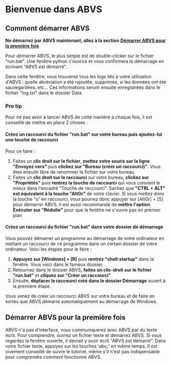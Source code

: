 # Bienvenue dans ABVS
## Comment démarrer ABVS
**Ne démarrez par ABVS maintenant, allez à la section [Démarrer ABVS pour la première fois](#Démarrer-ABVS-pour-la-première-fois)**

Pour démarrer ABVS, le plus simple est de double-clicker sur le fichier "run.bat". Une fenêtre python s'ouvrira et vous 
confirmera le démarrage en écrivant "ABVS est démarré". 

Dans cette fenêtre, vous trouverez tous les logs liés à votre utilisation d'ABVS : quelle abréviation a été rajoutée, 
supprimée, si les données ont été sauvegardées, etc... Ces informations seront ensuite enregistrées dans le fichier 
"log.txt" dans le dossier Data.

### Pro tip
Pour ne pas avoir à lancer ABVS de cette manière à chaque fois, il est conseillé de mettre en place 2 choses :
#### Créez un raccourci du fichier "run.bat" sur votre bureau puis ajoutez-lui une touche de raccourci 
Pour ce faire :
1. Faites un **clic droit sur le fichier**, **mettez votre souris sur la ligne "Envoyez vers"** puis **clickez sur 
"Bureau (créer un raccourci)"**. Vous êtes ensuite libre de renommer le fichier sur votre bureau.
2. Faites un **clic droit sur le raccourci** sur votre bureau, **clickez sur "Propriétés"** puis **rentrez la touche de 
raccourci** qui vous convient le mieux dans l'encadré "Touche de raccourci". Sachez que **"CTRL + ALT" est équivalent à 
la touche "AltGr"** de votre clavier. Si vous mettez donc la touche "s" en raccourci, vous pourrez donc appuyer sur 
\[AltGr\] + \[S\] pour démarrer ABVS. Il est aussi recommandé de **mettre l'option Exécuter sur "Réduite"** pour que la 
fenêtre ne s'ouvre pas en premier plan

#### Créez un raccourci du fichier "run.bat" dans votre dossier de démarrage
Vous pouvez démarrer un programme au démarrage de votre ordinateur en mettant un raccourci de ce programme dans un 
certain dossier de votre ordinateur. Voici les étapes pour le faire :
1. **Appuyez sur \[Windows\] + \[R\]** puis **rentrez "shell:startup"** dans la fenêtre. Vous voici dans le fameux dossier.
2. Retournez dans le dossier ABVS, **faites un clic-droit sur le fichier "run.bat"** et **cliquez sur "Créer un raccourci"**
3. Ensuite, **déplacer le raccourci créé dans le dossier Démarrage** ouvert à la première étape.

Vous venez de créer un raccourci ABVS sur votre bureau et de faire en sortes que ABVS démarre automatiquement au démarrage
de Windows.

## Démarrer ABVS pour la première fois
ABVS n'a pas d'interface, vous communiquerez avec ABVS par du texte écrit. Pour comprendre, ouvrez un fichier texte et 
démarrez ABVS. Si vous regardez la fenêtre ouverte, il devrait y avoir écrit "ABVS est démarré". Dans votre fichier texte,
appuyez sur les touches 'abv_' en même temps. Il est vivement conseillé de suivre le tutoriel, même s'il n'est pas 
indispensable pour comprendre comment fonctionne ABVS.